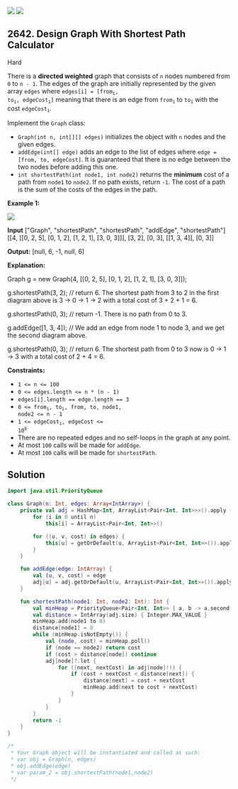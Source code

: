 [![](https://img.shields.io/github/stars/javadev/LeetCode-in-Kotlin?label=Stars&style=flat-square)](https://github.com/javadev/LeetCode-in-Kotlin)
[![](https://img.shields.io/github/forks/javadev/LeetCode-in-Kotlin?label=Fork%20me%20on%20GitHub%20&style=flat-square)](https://github.com/javadev/LeetCode-in-Kotlin/fork)

## 2642\. Design Graph With Shortest Path Calculator

Hard

There is a **directed weighted** graph that consists of `n` nodes numbered from `0` to `n - 1`. The edges of the graph are initially represented by the given array `edges` where <code>edges[i] = [from<sub>i</sub>, to<sub>i</sub>, edgeCost<sub>i</sub>]</code> meaning that there is an edge from <code>from<sub>i</sub></code> to <code>to<sub>i</sub></code> with the cost <code>edgeCost<sub>i</sub></code>.

Implement the `Graph` class:

*   `Graph(int n, int[][] edges)` initializes the object with `n` nodes and the given edges.
*   `addEdge(int[] edge)` adds an edge to the list of edges where `edge = [from, to, edgeCost]`. It is guaranteed that there is no edge between the two nodes before adding this one.
*   `int shortestPath(int node1, int node2)` returns the **minimum** cost of a path from `node1` to `node2`. If no path exists, return `-1`. The cost of a path is the sum of the costs of the edges in the path.

**Example 1:**

![](https://assets.leetcode.com/uploads/2023/01/11/graph3drawio-2.png)

**Input** ["Graph", "shortestPath", "shortestPath", "addEdge", "shortestPath"] [[4, [[0, 2, 5], [0, 1, 2], [1, 2, 1], [3, 0, 3]]], [3, 2], [0, 3], [[1, 3, 4]], [0, 3]]

**Output:** [null, 6, -1, null, 6]

**Explanation:** 

Graph g = new Graph(4, [[0, 2, 5], [0, 1, 2], [1, 2, 1], [3, 0, 3]]); 

g.shortestPath(3, 2); // return 6. The shortest path from 3 to 2 in the first diagram above is 3 -> 0 -> 1 -> 2 with a total cost of 3 + 2 + 1 = 6. 

g.shortestPath(0, 3); // return -1. There is no path from 0 to 3. 

g.addEdge([1, 3, 4]); // We add an edge from node 1 to node 3, and we get the second diagram above. 

g.shortestPath(0, 3); // return 6. The shortest path from 0 to 3 now is 0 -> 1 -> 3 with a total cost of 2 + 4 = 6.

**Constraints:**

*   `1 <= n <= 100`
*   `0 <= edges.length <= n * (n - 1)`
*   `edges[i].length == edge.length == 3`
*   <code>0 <= from<sub>i</sub>, to<sub>i</sub>, from, to, node1, node2 <= n - 1</code>
*   <code>1 <= edgeCost<sub>i</sub>, edgeCost <= 10<sup>6</sup></code>
*   There are no repeated edges and no self-loops in the graph at any point.
*   At most `100` calls will be made for `addEdge`.
*   At most `100` calls will be made for `shortestPath`.

## Solution

```kotlin
import java.util.PriorityQueue

class Graph(n: Int, edges: Array<IntArray>) {
    private val adj = HashMap<Int, ArrayList<Pair<Int, Int>>>().apply {
        for (i in 0 until n)
            this[i] = ArrayList<Pair<Int, Int>>()

        for ((u, v, cost) in edges) {
            this[u] = getOrDefault(u, ArrayList<Pair<Int, Int>>()).apply { this.add(v to cost) }
        }
    }

    fun addEdge(edge: IntArray) {
        val (u, v, cost) = edge
        adj[u] = adj.getOrDefault(u, ArrayList<Pair<Int, Int>>()).apply { this.add(v to cost) }
    }

    fun shortestPath(node1: Int, node2: Int): Int {
        val minHeap = PriorityQueue<Pair<Int, Int>> { a, b -> a.second - b.second }
        val distance = IntArray(adj.size) { Integer.MAX_VALUE }
        minHeap.add(node1 to 0)
        distance[node1] = 0
        while (minHeap.isNotEmpty()) {
            val (node, cost) = minHeap.poll()
            if (node == node2) return cost
            if (cost > distance[node]) continue
            adj[node]?.let {
                for ((next, nextCost) in adj[node]!!) {
                    if (cost + nextCost < distance[next]) {
                        distance[next] = cost + nextCost
                        minHeap.add(next to cost + nextCost)
                    }
                }
            }
        }
        return -1
    }
}

/*
 * Your Graph object will be instantiated and called as such:
 * var obj = Graph(n, edges)
 * obj.addEdge(edge)
 * var param_2 = obj.shortestPath(node1,node2)
 */
```